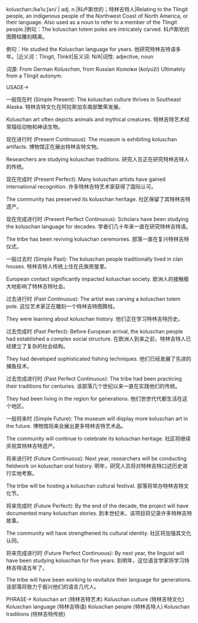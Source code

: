 koluschan:/kəˈluːʃən/ | adj. n.|科卢斯坎的；特林吉特人|Relating to the Tlingit people, an indigenous people of the Northwest Coast of North America, or their language.  Also used as a noun to refer to a member of the Tlingit people.|例句：The koluschan totem poles are intricately carved.  科卢斯坎的图腾柱雕刻精美。

例句：He studied the Koluschan language for years. 他研究特林吉特语多年。|近义词：Tlingit, Tlinkit|反义词: N/A|词性: adjective, noun

词源: From German *Koluschan*, from Russian *Колю́жи* (*kolyúži*)  Ultimately from a Tlingit autonym.

USAGE->

一般现在时 (Simple Present):
The koluschan culture thrives in Southeast Alaska.  特林吉特文化在阿拉斯加东南部繁荣发展。

Koluschan art often depicts animals and mythical creatures. 特林吉特艺术经常描绘动物和神话生物。


现在进行时 (Present Continuous):
The museum is exhibiting koluschan artifacts.  博物馆正在展出特林吉特文物。

Researchers are studying koluschan traditions. 研究人员正在研究特林吉特人的传统。


现在完成时 (Present Perfect):
Many koluschan artists have gained international recognition. 许多特林吉特艺术家获得了国际认可。

The community has preserved its koluschan heritage. 社区保留了其特林吉特遗产。


现在完成进行时 (Present Perfect Continuous):
Scholars have been studying the koluschan language for decades.  学者们几十年来一直在研究特林吉特语。

The tribe has been reviving koluschan ceremonies. 部落一直在复兴特林吉特仪式。


一般过去时 (Simple Past):
The koluschan people traditionally lived in clan houses. 特林吉特人传统上住在氏族房屋里。

European contact significantly impacted koluschan society. 欧洲人的接触极大地影响了特林吉特社会。


过去进行时 (Past Continuous):
The artist was carving a koluschan totem pole.  这位艺术家正在雕刻一个特林吉特图腾柱。

They were learning about koluschan history. 他们正在学习特林吉特历史。


过去完成时 (Past Perfect):
Before European arrival, the koluschan people had established a complex social structure. 在欧洲人到来之前，特林吉特人已经建立了复杂的社会结构。

They had developed sophisticated fishing techniques.  他们已经发展了先进的捕鱼技术。


过去完成进行时 (Past Perfect Continuous):
The tribe had been practicing their traditions for centuries.  该部落几个世纪以来一直在实践他们的传统。

They had been living in the region for generations.  他们世世代代都生活在这个地区。


一般将来时 (Simple Future):
The museum will display more koluschan art in the future.  博物馆将来会展出更多特林吉特艺术品。

The community will continue to celebrate its koluschan heritage. 社区将继续庆祝其特林吉特遗产。


将来进行时 (Future Continuous):
Next year, researchers will be conducting fieldwork on koluschan oral history. 明年，研究人员将对特林吉特口述历史进行实地考察。

The tribe will be hosting a koluschan cultural festival.  部落将举办特林吉特文化节。


将来完成时 (Future Perfect):
By the end of the decade, the project will have documented many koluschan stories. 到本世纪末，该项目将记录许多特林吉特故事。

The community will have strengthened its cultural identity.  社区将加强其文化认同。


将来完成进行时 (Future Perfect Continuous):
By next year, the linguist will have been studying koluschan for five years. 到明年，这位语言学家将学习特林吉特语五年了。

The tribe will have been working to revitalize their language for generations.  该部落将致力于振兴他们的语言几代人。



PHRASE->
Koluschan art (特林吉特艺术)
Koluschan culture (特林吉特文化)
Koluschan language (特林吉特语)
Koluschan people (特林吉特人)
Koluschan traditions (特林吉特传统)
